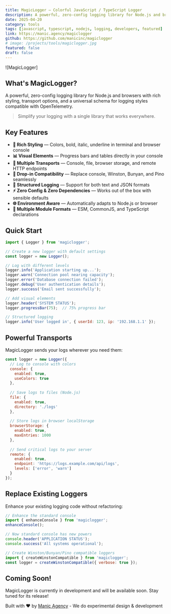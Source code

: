 ```yaml
---
title: MagicLogger — Colorful JavaScript / TypeScript Logger
description: A powerful, zero-config logging library for Node.js and browsers with rich styling, transport options, and a universal schema for logging styles compatible with OpenTelemetry.
date: 2025-04-20
category: tools
tags: [javascript, typescript, nodejs, logging, developers, featured]
link: https://manic.agency/magiclogger
github: https://github.com/manicinc/magiclogger
# image: /projects/tools/magiclogger.jpg
featured: false
draft: false
---
```


![MagicLogger]

## What's MagicLogger?

A powerful, zero-config logging library for Node.js and browsers with rich styling, transport options, and a universal schema for logging styles compatible with OpenTelemetry.

> Simplify your logging with a single library that works everywhere.

## Key Features

- **🎨 Rich Styling** — Colors, bold, italic, underline in terminal and browser console
- **📊 Visual Elements** — Progress bars and tables directly in your console
- **📝 Multiple Transports** — Console, file, browser storage, and remote HTTP endpoints
- **🔌 Drop-in Compatibility** — Replace console, Winston, Bunyan, and Pino seamlessly
- **🧠 Structured Logging** — Support for both text and JSON formats
- **⚡ Zero Config & Zero Dependencies** — Works out of the box with sensible defaults
- **🌐 Environment Aware** — Automatically adapts to Node.js or browser
- **🧵 Multiple Module Formats** — ESM, CommonJS, and TypeScript declarations

## Quick Start

```javascript
import { Logger } from 'magiclogger';

// Create a new logger with default settings
const logger = new Logger();

// Log with different levels
logger.info('Application starting up...');
logger.warn('Connection pool nearing capacity');
logger.error('Database connection failed');
logger.debug('User authentication details');
logger.success('Email sent successfully');

// Add visual elements
logger.header('SYSTEM STATUS');
logger.progressBar(75);  // 75% progress bar

// Structured logging
logger.info('User logged in', { userId: 123, ip: '192.168.1.1' });
```

## Powerful Transports

MagicLogger sends your logs wherever you need them:

```javascript
const logger = new Logger({
  // Log to console with colors
  console: { 
    enabled: true, 
    useColors: true 
  },
  
  // Save logs to files (Node.js)
  file: { 
    enabled: true, 
    directory: './logs' 
  },
  
  // Store logs in browser localStorage
  browserStorage: { 
    enabled: true, 
    maxEntries: 1000 
  },
  
  // Send critical logs to your server
  remote: {
    enabled: true,
    endpoint: 'https://logs.example.com/api/logs',
    levels: ['error', 'warn']
  }
});
```

## Replace Existing Loggers

Enhance your existing logging code without refactoring:

```javascript
// Enhance the standard console
import { enhanceConsole } from 'magiclogger';
enhanceConsole();

// Now standard console has new powers
console.header('APPLICATION STATUS');
console.success('All systems operational');

// Create Winston/Bunyan/Pino compatible loggers
import { createWinstonCompatible } from 'magiclogger';
const logger = createWinstonCompatible({ verbose: true });
```

## Coming Soon!

MagicLogger is currently in development and will be available soon. Stay tuned for its release!

Built with ❤️ by [Manic Agency](https://manic.agency) - We do experimental design & development